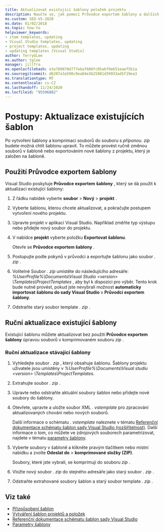 ```yaml
---
title: Aktualizovat existující šablony položek projektu
description: Naučte se, jak pomocí Průvodce exportem šablony a dalších ručních procesů aktualizovat šablony položek projektu, které jste už vytvořili.
ms.custom: SEO-VS-2020
ms.date: 01/02/2018
ms.topic: how-to
helpviewer_keywords:
- item templates, updating
- Visual Studio templates, updating
- project templates, updating
- updating templates [Visual Studio]
author: TerryGLee
ms.author: tglee
manager: jillfra
ms.openlocfilehash: e3a709070d777ebaf600fc05abf0e651eaef5b1a
ms.sourcegitcommit: d6207a3a590c9ea84e3b25981d39933ad5f19ea3
ms.translationtype: MT
ms.contentlocale: cs-CZ
ms.lasthandoff: 11/24/2020
ms.locfileid: "95596882"
---
```

# <a name="how-to-update-existing-templates"></a>Postupy: Aktualizace existujících šablon

Po vytvoření šablony a komprimaci souborů do souboru s *příponou. zip* budete možná chtít šablonu upravit. To můžete provést ručně změnou souborů v šabloně nebo exportováním nové šablony z projektu, který je založen na šabloně.

## <a name="use-the-export-template-wizard"></a>Použití Průvodce exportem šablony

Visual Studio poskytuje **Průvodce exportem šablony** , který se dá použít k aktualizaci existující šablony:

1. Z řádku nabídek vyberte **soubor**  >  **Nový**  >  **projekt** .

1. Vyberte šablonu, kterou chcete aktualizovat, a pokračujte postupem vytvoření nového projektu.

1. Upravte projekt v aplikaci Visual Studio. Například změňte typ výstupu nebo přidejte nový soubor do projektu.

1. V nabídce **projekt** vyberte položku **Exportovat šablonu**.

    Otevře se **Průvodce exportem šablony** .

1. Postupujte podle pokynů v průvodci a exportujte šablonu jako soubor *. zip* .

1. Volitelné Soubor *. zip* umístěte do následujícího adresáře: *%UserProfile%\Documents\Visual Studio \<version\> \Templates\ProjectTemplates* , aby byl k dispozici pro výběr. Tento krok bude nutné provést, pokud jste nevybrali možnost **automaticky importovat šablonu do sady Visual Studio** v **Průvodci exportem šablony**.

1. Odstraňte starý soubor template *. zip* .

## <a name="manually-update-an-existing-template"></a>Ruční aktualizace existující šablony

Existující šablonu můžete aktualizovat bez použití **Průvodce exportem šablony** úpravou souborů v komprimovaném souboru *zip* .

### <a name="to-manually-update-an-existing-template"></a>Ruční aktualizace stávající šablony

1. Vyhledejte soubor *. zip* , který obsahuje šablonu. Šablony projektu uživatele jsou umístěny v *%UserProfile%\Documents\Visual studiu \<version\> \Templates\ProjectTemplates*.

1. Extrahujte soubor *. zip* .

1. Upravte nebo odstraňte aktuální soubory šablon nebo přidejte nové soubory do šablony.

1. Otevřete, upravte a uložte soubor XML *. vstemplate* pro zpracování aktualizovaných chování nebo nových souborů.

    Další informace o schématu *. vstemplate* naleznete v tématu [Referenční dokumentace schématu šablon sady Visual Studio (rozšiřitelnost)](../extensibility/visual-studio-template-schema-reference.md). Další informace o tom, co můžete ve zdrojových souborech parametrizovat, najdete v tématu [parametry šablony](../ide/template-parameters.md).

1. Vyberte soubory v šabloně a klikněte pravým tlačítkem nebo místní nabídku a zvolte **Odeslat do**  >  **komprimované složky (ZIP)**.

    Soubory, které jste vybrali, se komprimují do souboru *zip* .

1. Vložte nový soubor *. zip* do stejného adresáře jako starý soubor *. zip* .

1. Odstraňte extrahované soubory šablon a starý soubor template *. zip* .

## <a name="see-also"></a>Viz také

- [Přizpůsobení šablon](../ide/customizing-project-and-item-templates.md)
- [Vytváření šablon projektů a položek](../ide/creating-project-and-item-templates.md)
- [Referenční dokumentace schématu šablon sady Visual Studio](../extensibility/visual-studio-template-schema-reference.md)
- [Parametry šablony](../ide/template-parameters.md)
